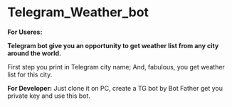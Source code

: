 # Telegram_Weather_bot

**For Useres:**


**Telegram bot give you an opportunity to get weather list from any city around the world.**

First step you print in Telegram city name;
And, fabulous, you get weather list for this city. 

__**For Developer:**__
Just clone it on PC, create a TG bot by Bot Father get you private key and use this bot.
